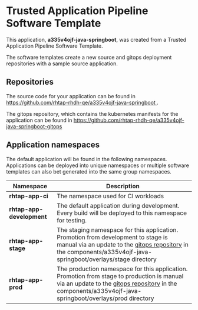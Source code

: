 # Trusted Application Pipeline Software Template

This application, **a335v4ojf-java-springboot**, was created from a Trusted Application Pipeline Software Template.

The software templates create a new source and gitops deployment repositories with a sample source application. 

## Repositories

The source code for your application can be found in [https://github.com/rhtap-rhdh-qe/a335v4ojf-java-springboot ](https://github.com/rhtap-rhdh-qe/a335v4ojf-java-springboot ).
 
The gitops repository, which contains the kubernetes manifests for the application can be found in 
[https://github.com/rhtap-rhdh-qe/a335v4ojf-java-springboot-gitops ](https://github.com/rhtap-rhdh-qe/a335v4ojf-java-springboot-gitops ) 

## Application namespaces 

The default application will be found in the following namespaces. Applications can be deployed into unique namespaces or multiple software templates can also bet generated into the same group namespaces.  

|  Namespace   |  Description   |  
| -------- | -------- |
| **rhtap-app-ci** | The namespace used for CI workloads |
| **rhtap-app-development** | The default application during development. Every build will be deployed to this namespace for testing. |
| **rhtap-app-stage** | The staging namespace for this application. Promotion from development to stage is manual via an update to the [gitops repository](https://github.com/rhtap-rhdh-qe/a335v4ojf-java-springboot-gitops ) in the components/a335v4ojf-java-springboot/overlays/stage directory |
| **rhtap-app-prod** | The production namespace for this application. Promotion from stage to production is manual via an update to the [gitops repository](https://github.com/rhtap-rhdh-qe/a335v4ojf-java-springboot-gitops ) in the components/a335v4ojf-java-springboot/overlays/prod directory |